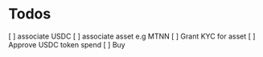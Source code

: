 # Todos

[ ] associate USDC
[ ] associate asset e.g MTNN
[ ] Grant KYC for asset
[ ] Approve USDC token spend
[ ] Buy
